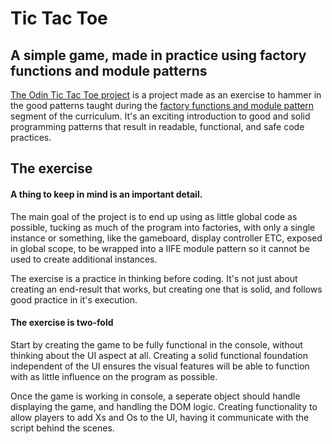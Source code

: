 # Tic Tac Toe

## A simple game, made in practice using factory functions and module patterns

[The Odin Tic Tac Toe project](https://www.theodinproject.com/lessons/node-path-javascript-tic-tac-toe) is a project made as an exercise to hammer in the good patterns taught during the [factory functions and module pattern](https://www.theodinproject.com/lessons/node-path-javascript-factory-functions-and-the-module-pattern#encapsulating-with-the-module-pattern) segment of the curriculum. It's an exciting introduction to good and solid programming patterns that result in readable, functional, and safe code practices.

## The exercise

#### A thing to keep in mind is an important detail.

The main goal of the project is to end up using as little global code as possible, tucking as much of the program into factories, with only a single instance or something, like the gameboard, display controller ETC, exposed in global scope, to be wrapped into a IIFE module pattern so it cannot be used to create additional instances.

The exercise is a practice in thinking before coding. It's not just about creating an end-result that works, but creating one that is solid, and follows good practice in it's execution.

#### The exercise is two-fold

Start by creating the game to be fully functional in the console, without thinking about the UI aspect at all. Creating a solid functional foundation independent of the UI ensures the visual features will be able to function with as little influence on the program as possible.

Once the game is working in console, a seperate object should handle displaying the game, and handling the DOM logic. Creating functionality to allow players to add Xs and Os to the UI, having it communicate with the script behind the scenes.

